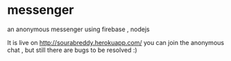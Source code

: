 # messenger
an anonymous messenger using firebase , nodejs

It is live on http://sourabreddy.herokuapp.com/
you can join the anonymous chat , but still there are bugs to be resolved :)
